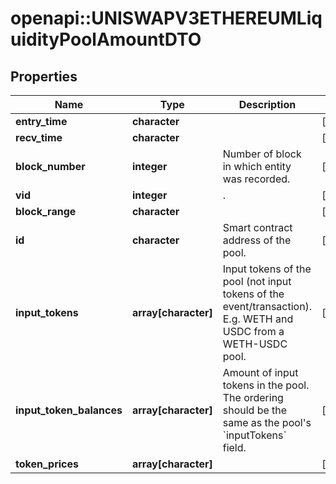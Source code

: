 # openapi::UNISWAPV3ETHEREUMLiquidityPoolAmountDTO



## Properties
Name | Type | Description | Notes
------------ | ------------- | ------------- | -------------
**entry_time** | **character** |  | [optional] 
**recv_time** | **character** |  | [optional] 
**block_number** | **integer** | Number of block in which entity was recorded. | [optional] 
**vid** | **integer** | . | [optional] 
**block_range** | **character** |  | [optional] 
**id** | **character** | Smart contract address of the pool. | [optional] 
**input_tokens** | **array[character]** | Input tokens of the pool (not input tokens of the event/transaction). E.g. WETH and USDC from a WETH-USDC pool. | [optional] 
**input_token_balances** | **array[character]** | Amount of input tokens in the pool. The ordering should be the same as the pool&#39;s &#x60;inputTokens&#x60; field. | [optional] 
**token_prices** | **array[character]** |  | [optional] 


